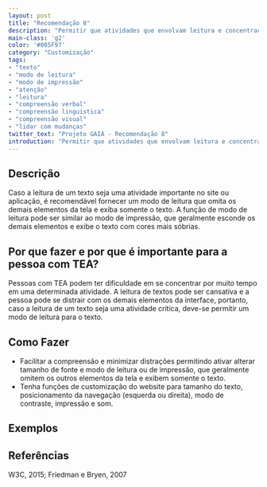 ```yaml
---
layout: post
title: "Recomendação 8"
description: "Permitir que atividades que envolvam leitura e concentração possam ter um modo de leitura ou impressão."
main-class: 'g2'
color: '#005F97'
category: "Customização"
tags:
- "texto"
- "modo de leitura"
- "modo de impressão"
- "atenção"
- "leitura"
- "compreensão verbal"
- "compreensão linguistica"
- "compreensão visual"
- "lidar com mudanças"
twitter_text: "Projeto GAIA - Recomendação 8"
introduction: "Permitir que atividades que envolvam leitura e concentração possam ter um modo de leitura ou impressão."
---
```


## Descrição

Caso a leitura de um texto seja uma atividade importante no site ou aplicação, é recomendável fornecer um modo de leitura que omita os demais elementos da tela e exiba somente o texto. A função de modo de leitura pode ser similar ao modo de impressão, que geralmente esconde os demais elementos e exibe o texto com cores mais sóbrias.

## Por que fazer e por que é importante para a pessoa com TEA?

Pessoas com TEA podem ter dificuldade em se concentrar por muito tempo em uma determinada atividade. A leitura de textos pode ser cansativa e a pessoa pode se distrair com os demais elementos da interface, portanto, caso a leitura de um texto seja uma atividade crítica, deve-se permitir um modo de leitura para o texto.

## Como Fazer

* Facilitar a compreensão e minimizar distrações permitindo ativar alterar tamanho de fonte e modo de leitura ou de impressão, que geralmente omitem os outros elementos da tela e exibem somente o texto.
* Tenha funções de customização do website para tamanho do texto, posicionamento da navegação (esquerda ou direita), modo de contraste, impressão e som.

## Exemplos

## Referências
W3C, 2015; Friedman e Bryen, 2007
